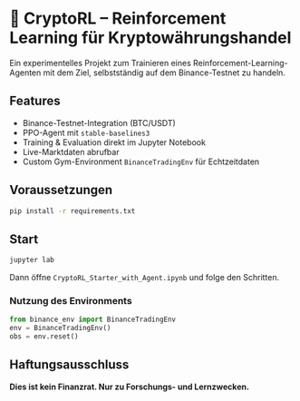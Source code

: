 # 🧠 CryptoRL – Reinforcement Learning für Kryptowährungshandel

Ein experimentelles Projekt zum Trainieren eines Reinforcement-Learning-Agenten mit dem Ziel, selbstständig auf dem Binance-Testnet zu handeln.

## Features
- Binance-Testnet-Integration (BTC/USDT)
- PPO-Agent mit `stable-baselines3`
- Training & Evaluation direkt im Jupyter Notebook
- Live-Marktdaten abrufbar
- Custom Gym-Environment `BinanceTradingEnv` für Echtzeitdaten

## Voraussetzungen

```bash
pip install -r requirements.txt
```

## Start

```bash
jupyter lab
```

Dann öffne `CryptoRL_Starter_with_Agent.ipynb` und folge den Schritten.
### Nutzung des Environments

```python
from binance_env import BinanceTradingEnv
env = BinanceTradingEnv()
obs = env.reset()
```


## Haftungsausschluss

**Dies ist kein Finanzrat. Nur zu Forschungs- und Lernzwecken.**
